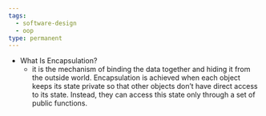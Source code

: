 ```yaml
---
tags:
  - software-design
  - oop
type: permanent
---
```


- What Is Encapsulation?
	- it is the mechanism of binding the data together and hiding it from the outside world. Encapsulation is achieved when each object keeps its state private so that other objects don’t have direct access to its state. Instead, they can access this state only through a set of public functions.
